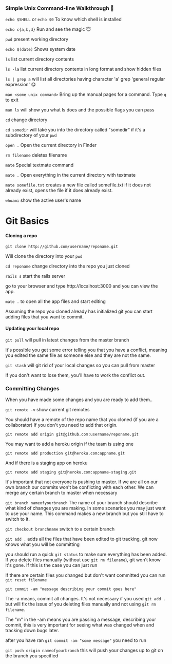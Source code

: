 ### Simple Unix Command-line Walkthrough :runner:

`echo $SHELL` or `echo $0` To know which shell is installed

`echo c{a,b,d}` Run and see the magic :innocent:

`pwd` present working directory

`echo $(date)` Shows system date

`ls` list current directory contents

`ls -la` list current directory contents in long format and show hidden files

`ls | grep a` will list all directories having character 'a' grep 'general regular expression' :yum:

`man <some unix command>` Bring up the manual pages for a command. Type `q` to exit

`man ls` will show you what ls does and the possible flags you can pass

`cd` change directory

`cd somedir` will take you into the directory called "somedir" if it's a subdirectory of your `pwd`

`open .` Open the current directory in Finder

`rm filename` deletes filename

`mate` Special textmate command

`mate .` Open everything in the current directory with textmate

`mate somefile.txt` creates a new file called somefile.txt if it does not already exist, opens the file if it does already exist.

`whoami` show the active user's name


# Git Basics

#### Cloning a repo

`git clone http://github.com/username/reponame.git`

Will clone the directory into your `pwd`

`cd reponame` change directory into the repo you just cloned

`rails s` start the rails server

go to your browser and type http://localhost:3000 and you can view the app.

`mate .` to open all the app files and start editing

Assuming the repo you cloned already has initialized git you can start adding files that you want to commit.

#### Updating your local repo

`git pull` will pull in latest changes from the master branch

It's possible you get some error telling you that you have a conflict, meaning you edited the same file as someone else and they are not the same.

`git stash` will git rid of your local changes so you can pull from master

If you don't want to lose them, you'll have to work the conflict out.


### Committing Changes

When you have made some changes and you are ready to add them..

`git remote -v` show current git remotes

You should have a remote of the repo name that you cloned (if you are a collaborator)
If you don't you need to add that origin.

`git remote add origin git@github.com:username/reponame.git`

You may want to add a heroku origin if the team is using one

`git remote add production git@heroku.com:appname.git`

And if there is a staging app on heroku

`git remote add staging git@heroku.com:appname-staging.git`

It's important that not everyone is pushing to master. If we are all on our own branch our commits won't be conflicting with each other. We can merge any certain branch to master when necessary

`git branch nameofyourbranch` The name of your branch should describe what kind of changes you are making. In some scenarios you may just want to use your name. This command makes a new branch but you still have to switch to it.

`git checkout branchname` switch to a certain branch

`git add .` adds all the files that have been edited to git tracking, git now knows what you will be committing

you should run a quick `git status` to make sure everything has been added. If you delete files manually (without use `git rm filename`), git won't know it's gone. If this is the case you can just run

If there are certain files you changed but don't want committed you can run
`git reset filename`

`git commit -am "message describing your commit goes here"`

The -a means, commit all changes. It's not necessary if you used `git add .` but will fix the issue of you deleting files manually and not using `git rm filename`.

The "m" in the -am means you are passing a message, describing your commit, this is very important for seeing what was changed when and tracking down bugs later.

after you have ran `git commit -am "some message"` you need to run

`git push origin nameofyourbranch` this will push your changes up to git on the branch you specified

